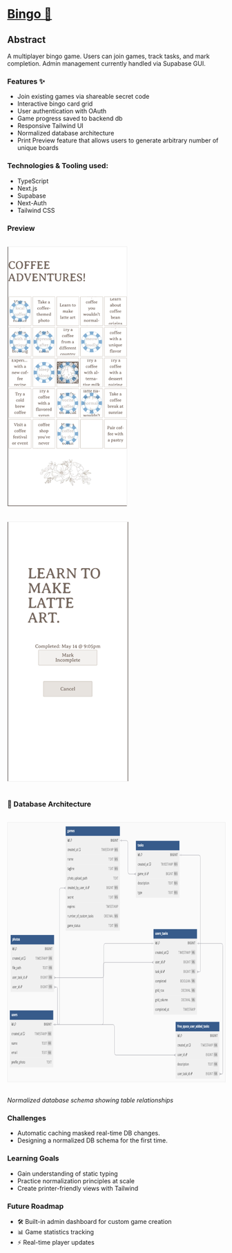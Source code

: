 # [Bingo 🎯](https://bingo.espressogoddess.dev)

## Abstract
A multiplayer bingo game. Users can join games, track tasks, and mark completion. Admin management currently handled via Supabase GUI.

### Features ✨
- Join existing games via shareable secret code
- Interactive bingo card grid
- User authentication with OAuth
- Game progress saved to backend db
- Responsive Tailwind UI
- Normalized database architecture
- Print Preview feature that allows users to generate arbitrary number of unique boards

### Technologies & Tooling used:
- TypeScript
- Next.js
- Supabase
- Next-Auth
- Tailwind CSS

### Preview
<div>
  <img src="./assets/gameBoard.png" alt="Screenshot of Bingo Gameboard" style="height:600px; width:auto; border:1px solid #eee; margin:1rem 0;" />
  <img src="./assets/singleTask.png" alt="Screenshot of Single Task Details" style="height:600px; width:auto; border:1px solid #eee; margin:1rem 0;" />
</div>

### 🧩 Database Architecture
<div>
  <img src="./assets/DB.png" alt="Database Schema Visualization" style="height:600px; width:auto; border:1px solid #eee; margin:1rem 0;" />
  <p><em>Normalized database schema showing table relationships</em></p>
</div>

### Challenges
- Automatic caching masked real-time DB changes.
- Designing a normalized DB schema for the first time.

### Learning Goals
- Gain understanding of static typing
- Practice normalization principles at scale
- Create printer-friendly views with Tailwind

### Future Roadmap
- 🛠️ Built-in admin dashboard for custom game creation
- 📊 Game statistics tracking
- ⚡ Real-time player updates
